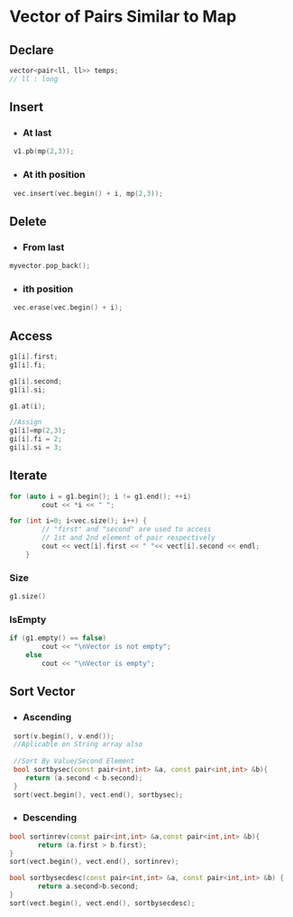 # Vector of Pairs Similar to Map

## Declare

```c++
vector<pair<ll, ll>> temps;
// ll : long
```

## Insert

* ### At last
```c++
 v1.pb(mp(2,3));
```
* ###  At ith position
```c++
 vec.insert(vec.begin() + i, mp(2,3)); 
 ```
## Delete

* ###  From last
```c++
myvector.pop_back(); 
```
* ###  ith position
```c++
 vec.erase(vec.begin() + i); 
 ```

## Access

```c++
g1[i].first;
g1[i].fi;

g1[i].second;
g1[i].si;

g1.at(i);

//Assign
g1[i]=mp(2,3);
gi[i].fi = 2;
gi[i].si = 3;
``` 

## Iterate

```c++
for (auto i = g1.begin(); i != g1.end(); ++i) 
        cout << *i << " "; 

for (int i=0; i<vec.size(); i++) { 
        // "first" and "second" are used to access 
        // 1st and 2nd element of pair respectively 
        cout << vect[i].first << " "<< vect[i].second << endl; 
    } 
``` 

### Size
```c++
g1.size()
``` 
### IsEmpty
```c++
if (g1.empty() == false) 
        cout << "\nVector is not empty"; 
    else
        cout << "\nVector is empty"; 
``` 

## Sort Vector

* ### Ascending
```c++
 sort(v.begin(), v.end()); 
 //Aplicable on String array also
 
 //Sort By Value/Second Element
 bool sortbysec(const pair<int,int> &a, const pair<int,int> &b){ 
    return (a.second < b.second); 
 }
 sort(vect.begin(), vect.end(), sortbysec); 
``` 
* ### Descending
```c++
bool sortinrev(const pair<int,int> &a,const pair<int,int> &b){ 
       return (a.first > b.first); 
}   
sort(vect.begin(), vect.end(), sortinrev); 

bool sortbysecdesc(const pair<int,int> &a, const pair<int,int> &b) { 
       return a.second>b.second; 
} 
sort(vect.begin(), vect.end(), sortbysecdesc); 

``` 

